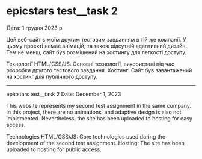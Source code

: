 # epicstars test__task 2
Дата: 1 грудня 2023 р

Цей веб-сайт є моїм другим тестовим завданням в тій же компанії. У цьому проекті немає анімацій, та також відсутній адаптивний дизайн. Тем не менш, сайт був розміщений на хостингу для легкості доступу.

Технології
HTML/CSS/JS: Основні технології, використані під час розробки другого тестового завдання.
Хостинг: Сайт був завантажений на хостинг для публічного доступу.

-------------------------------------------------------------------------------------------------------------------------------------------------------------------------

epicstars test__task 2
Date: December 1, 2023

This website represents my second test assignment in the same company. In this project, there are no animations, and adaptive design is also not implemented. Nevertheless, the site has been uploaded to hosting for easy access.

Technologies
HTML/CSS/JS: Core technologies used during the development of the second test assignment.
Hosting: The site has been uploaded to hosting for public access.

